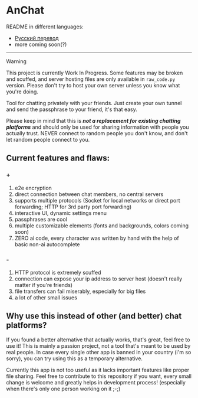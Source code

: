 # AnChat

README in different languages:
- [Русский перевод](README.ru.md)
- more coming soon(?)

---

> [!WARNING]
> This project is currently Work In Progress.
> Some features may be broken and scuffed, and server hosting files are only available in `raw_code.py` version.
> Please don't try to host your own server unless you know what you're doing.

Tool for chatting privately with your friends.
Just create your own tunnel and send the passphrase to your friend, it's that easy.

Please keep in mind that this is ***not a replacement for existing chatting platforms***
and should only be used for sharing information with people you actually trust.
NEVER connect to random people you don't know, and don't let random people connect to you.

## Current features and flaws:
### +
1. e2e encryption
2. direct connection between chat members, no central servers
3. supports multiple protocols (Socket for local networks or direct port forwarding; HTTP for 3rd party port forwarding)
4. interactive UI, dynamic settings menu
5. passphrases are cool
6. multiple customizable elements (fonts and backgrounds, colors coming soon)
7. ZERO ai code, every character was written by hand with the help of basic non-ai autocomplete

### -
1. HTTP protocol is extremely scuffed
2. connection can expose your ip address to server host (doesn't really matter if you're friends)
3. file transfers can fail miserably, especially for big files
4. a lot of other small issues


## Why use this instead of other (and better) chat platforms?
If you found a better alternative that actually works, that's great, feel free to use it!
This is mainly a passion project, not a tool that's meant to be used by real people.
In case every single other app is banned in your country (i'm so sorry), you can try using this as a temporary alternative.

Currently this app is not too useful as it lacks important features like proper file sharing.
Feel free to contribute to this repository if you want, every small change is welcome and greatly helps in development process!
(especially when there's only one person working on it ;-;)
